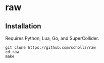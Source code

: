 # raw

## Installation

Requires Python, Lua, Go, and SuperCollider.

```
git clone https://github.com/schollz/raw
cd raw
make
```

